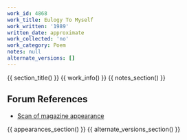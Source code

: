```yaml
---
work_id: 4868
work_title: Eulogy To Myself
work_written: '1989'
written_date: approximate
work_collected: 'no'
work_category: Poem
notes: null
alternate_versions: []
---
```


{{ section_title() }}
{{ work_info() }}
{{ notes_section() }}
## Forum References
- [Scan of magazine appearance](https://bukowskiforum.com/threads/river-rat-review-5-1989.7167/)

{{ appearances_section() }}
{{ alternate_versions_section() }}